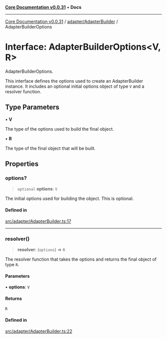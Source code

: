 [**Core Documentation v0.0.31**](../../../README.md) • **Docs**

***

[Core Documentation v0.0.31](../../../modules.md) / [adapter/AdapterBuilder](../README.md) / AdapterBuilderOptions

# Interface: AdapterBuilderOptions\<V, R\>

AdapterBuilderOptions.

This interface defines the options used to create an AdapterBuilder instance.
It includes an optional initial options object of type `V` and a resolver function.

## Type Parameters

• **V**

The type of the options used to build the final object.

• **R**

The type of the final object that will be built.

## Properties

### options?

> `optional` **options**: `V`

The initial options used for building the object. This is optional.

#### Defined in

[src/adapter/AdapterBuilder.ts:17](https://github.com/stonemjs/core/blob/063868c8035bce8a9a9b73263c757aec9b0c12c8/src/adapter/AdapterBuilder.ts#L17)

***

### resolver()

> **resolver**: (`options`) => `R`

The resolver function that takes the options and returns the final object of type `R`.

#### Parameters

• **options**: `V`

#### Returns

`R`

#### Defined in

[src/adapter/AdapterBuilder.ts:22](https://github.com/stonemjs/core/blob/063868c8035bce8a9a9b73263c757aec9b0c12c8/src/adapter/AdapterBuilder.ts#L22)
